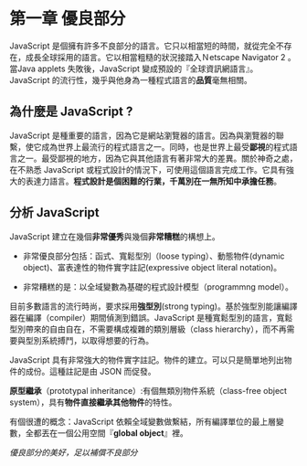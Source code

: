 # 第一章 優良部分
JavaScript 是個擁有許多不良部分的語言。它只以相當短的時間，就從完全不存在，成長全球採用的語言。它以相當粗糙的狀況接踏入Ｎetscape Navigator 2 。當Java applets 失敗後，JavaScript 變成預設的『全球資訊網語言』。JavaScript 的流行性，幾乎與他身為一種程式語言的**品質**毫無相關。

## 為什麼是 JavaScript ?
JavaScript 是種重要的語言，因為它是網站瀏覽器的語言。因為與瀏覽器的聯繫，使它成為世界上最流行的程式語言之一。同時，也是世界上最受**鄙視**的程式語言之一。最受鄙視的地方，因為它與其他語言有著非常大的差異。關於神奇之處，在不熟悉 JavaScript 或程式設計的情況下，可使用這個語言完成工作。它具有強大的表達力語言。**程式設計是個困難的行業，千萬別在一無所知中承擔任務**。

## 分析 JavaScript
JavaScript 建立在幾個**非常優秀**與幾個**非常糟糕**的構想上。

* 非常優良部分包括：函式、寬鬆型別（loose typing）、動態物件(dynamic object)、富表達性的物件實字註記(expressive object literal notation)。

* 非常糟糕的是：以全域變數為基礎的程式設計模型（programmng model）。

目前多數語言的流行時尚，要求採用**強型別**(strong typing)。基於強型別能讓編譯器在編譯（compiler）期間偵測到錯誤。JavaScript 是種寬鬆型別的語言，寬鬆型別帶來的自由自在，不需要構成複雜的類別層級（class hierarchy），而不再需要與型別系統搏鬥，以取得想要的行為。

JavaScript 具有非常強大的物件實字註記。物件的建立。可以只是簡單地列出物件的成份。這種註記是由 JSON 而促發。

**原型繼承**（prototypal inheritance）:有個無類別物件系統（class-free object system），具有**物件直接繼承其他物件**的特性。

有個很遭的概念：JavaScript 依賴全域變數做繫結，所有編譯單位的最上層變數，全都丟在一個公用空間『**global object**』裡。

_優良部分的美好，足以補償不良部分_

